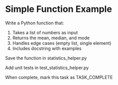 # Simple Function Example

Write a Python function that:
1. Takes a list of numbers as input
2. Returns the mean, median, and mode
3. Handles edge cases (empty list, single element)
4. Includes docstring with examples

Save the function in statistics_helper.py

Add unit tests in test_statistics_helper.py

When complete, mark this task as TASK_COMPLETE